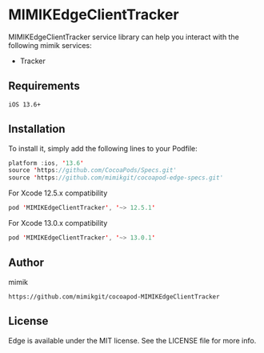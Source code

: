 # MIMIKEdgeClientTracker

 MIMIKEdgeClientTracker service library can help you interact with the following mimik services:

 * Tracker

## Requirements
```
iOS 13.6+
```

## Installation

To install it, simply add the following lines to your Podfile:

```swift
platform :ios, '13.6'
source 'https://github.com/CocoaPods/Specs.git'
source 'https://github.com/mimikgit/cocoapod-edge-specs.git'
```

For Xcode 12.5.x compatibility

```swift
pod 'MIMIKEdgeClientTracker', '~> 12.5.1'
```

For Xcode 13.0.x compatibility

```swift
pod 'MIMIKEdgeClientTracker', '~> 13.0.1'
```


## Author

mimik
```
https://github.com/mimikgit/cocoapod-MIMIKEdgeClientTracker
```

## License

Edge is available under the MIT license. See the LICENSE file for more info.
